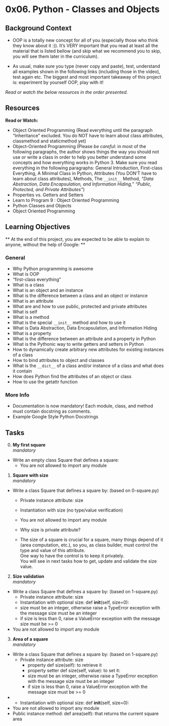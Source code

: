 # 0x06. Python - Classes and Objects

## Background Context
- OOP is a totally new concept for all of you (especially those who think they know about it :)). It’s VERY important that you read at least all the material that is listed bellow (and skip what we recommend you to skip, you will see them later in the curriculum).

- As usual, make sure you type (never copy and paste), test, understand all examples shown in the following links (including those in the video), test again etc. The biggest and most important takeaway of this project is: experiment by yourself OOP, play with it!

*Read or watch the below resources in the order presented.*

## Resources
**Read or Watch:**
- Object Oriented Programming (Read everything until the paragraph “Inheritance” excluded. You do NOT have to learn about class attributes, classmethod and staticmethod yet)
- Object-Oriented Programming (Please *be careful*: in most of the following paragraphs, the author shows things the way you should not use or write a class in order to help you better understand some concepts and how everything works in Python 3. Make sure you read everything in the following paragraphs: General Introduction, First-class Everything, A Minimal Class in Python, Attributes (You DON’T have to learn about class attributes), Methods, The `__init__` Method, *"Data Abstraction, Data Encapsulation, and Information Hiding,” “Public, Protected, and Private Attributes”*)
- Properties vs. Getters and Setters
- Learn to Program 9 : Object Oriented Programming
- Python Classes and Objects
- Object Oriented Programming

## Learning Objectives
** At the end of this project, you are expected to be able to explain to anyone, without the help of Google: **

### General
- Why Python programming is awesome
- What is OOP
- “first-class everything”
- What is a class
- What is an object and an instance
- What is the difference between a class and an object or instance
- What is an attribute
- What are and how to use public, protected and private attributes
- What is self
- What is a method
- What is the special `__init__` method and how to use it
- What is Data Abstraction, Data Encapsulation, and Information Hiding
- What is a property
- What is the difference between an attribute and a property in Python
- What is the Pythonic way to write getters and setters in Python
- How to dynamically create arbitrary new attributes for existing instances of a class
- How to bind attributes to object and classes
- What is the `__dict__` of a class and/or instance of a class and what does it contain
- How does Python find the attributes of an object or class
- How to use the getattr function

### More Info
- Documentation is now mandatory! Each module, class, and method must contain docstring as comments.
- Example Google Style Python Docstrings

## Tasks
0. **My first square**<br>
*mandatory*

- Write an empty class Square that defines a square:<br>
  - You are not allowed to import any module


1. **Square with size**<br>
*mandatory*

- Write a class Square that defines a square by: (based on 0-square.py)<br>
  - Private instance attribute: size<br>
  - Instantiation with size (no type/value verification)<br>
  - You are not allowed to import any module

  - Why size is private attribute?
  - The size of a square is crucial for a square, many things depend of it (area computation, etc.), so you, as class builder, must control the type and value of this attribute.<br> One way to have the control is to keep it privately.<br> You will see in next tasks how to get, update and validate the size value.

2. **Size validation** <br>
*mandatory*
- Write a class Square that defines a square by: (based on 1-square.py)<br>
  - Private instance attribute: size<br>
  - Instantiation with optional size: def __init__(self, size=0):<br>
  - size must be an integer, otherwise raise a TypeError exception with the message size must be an integer<br>
  - if size is less than 0, raise a ValueError exception with the message size must be >= 0<br>
- You are not allowed to import any module

3. **Area of a square** <br>
*mandatory*
- Write a class Square that defines a square by: (based on 1-square.py)<br>
  - Private instance attribute: size<br>
    - property def size(self): to retrieve it
    - property setter def size(self, value): to set it:
    - size must be an integer, otherwise raise a    TypeError exception with the message size must be an integer<br>
    - if size is less than 0, raise a ValueError exception with the message size must be >= 0<br>
- - Instantiation with optional size: def __init__(self, size=0):<br>
- You are not allowed to import any module
- Public instance method: def area(self): that returns the current square area
